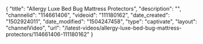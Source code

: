 {
    "title": "Allergy Luxe Bed Bug Mattress Protectors",
    "description": "",
    "channelid": "114661406",
    "videoid": "111180162",
    "date_created": "1502924011",
    "date_modified": "1504247458",
    "type": "captivate",
    "layout": "channelVideo",
    "url": "\/latest-videos\/allergy-luxe-bed-bug-mattress-protectors\/114661406-111180162"
}